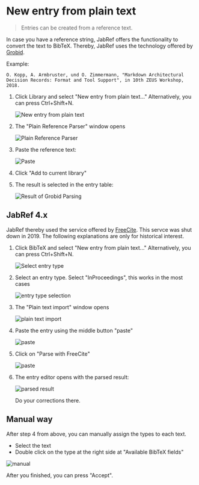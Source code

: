 # New entry from plain text

> Entries can be created from a reference text.

In case you have a reference string, JabRef offers the functionality to convert the text to BibTeX. Thereby, JabRef uses the technology offered by [Grobid](https://github.com/kermitt2/grobid).

Example:

```text
O. Kopp, A. Armbruster, und O. Zimmermann, "Markdown Architectural Decision Records: Format and Tool Support", in 10th ZEUS Workshop, 2018.
```

1. Click Library and select "New entry from plain text..." Alternatively, you can press Ctrl+Shift+N.

   ![New entry from plain text](../../.gitbook/assets/new-entry-from-plain-text-step-1.png)

2. The "Plain Reference Parser" window opens

   ![Plain Reference Parser](../../.gitbook/assets/new-entry-from-plain-text-step-2.png)

3. Paste the reference text:

   ![Paste](../../.gitbook/assets/new-entry-from-plain-text-step-3.png)

4. Click "Add to current library"
5. The result is selected in the entry table:

   ![Result of Grobid Parsing](../../.gitbook/assets/new-entry-from-plain-text-step-4.png)

## JabRef 4.x

JabRef thereby used the service offered by [FreeCite](http://freecite.library.brown.edu/). This servce was shut down in 2019. The following explanations are only for historical interest.

1. Click BibTeX and select "New entry from plain text..." Alternatively, you can press Ctrl+Shift+N.

   ![Select entry type](../../.gitbook/assets/step1.png)

2. Select an entry type. Select "InProceedings", this works in the most cases

   ![entry type selection](../../.gitbook/assets/step2.png)

3. The "Plain text import" window opens

   ![plain text import](../../.gitbook/assets/step3%20%281%29.png)

4. Paste the entry using the middle button "paste"

   ![paste](../../.gitbook/assets/step4%20%281%29.png)

5. Click on "Parse with FreeCite"

   ![paste](../../.gitbook/assets/step5%20%281%29.png)

6. The entry editor opens with the parsed result:

   ![parsed result](../../.gitbook/assets/step6%20%281%29%20%281%29%20%281%29%20%281%29%20%281%29.png)

   Do your corrections there.

## Manual way

After step 4 from above, you can manually assign the types to each text.

* Select the text
* Double click on the type at the right side at "Available BibTeX fields"

![manual](../../.gitbook/assets/manual%20%281%29.png)

After you finished, you can press "Accept".

